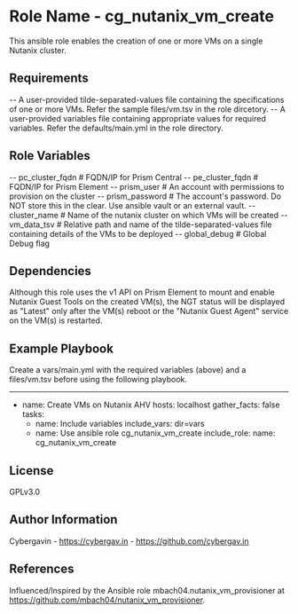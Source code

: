 Role Name - cg_nutanix_vm_create
=================================

This ansible role enables the creation of one or more VMs on a single Nutanix cluster.

Requirements
------------

-- A user-provided tilde-separated-values file containing the specifications of one or more VMs. Refer the sample files/vm.tsv in the role dircetory.
-- A user-provided variables file containing appropriate values for required variables. Refer the defaults/main.yml in the role directory.

Role Variables
--------------

-- pc_cluster_fqdn   # FQDN/IP for Prism Central
-- pe_cluster_fqdn   # FQDN/IP for Prism Element
-- prism_user        # An account with permissions to provision on the cluster
-- prism_password    # The account's password. Do NOT store this in the clear. Use ansible vault or an external vault. 
-- cluster_name      # Name of the nutanix cluster on which VMs will be created 
-- vm_data_tsv       # Relative path and name of the tilde-separated-values file containing details of the VMs to be deployed
-- global_debug      # Global Debug flag


Dependencies
------------

Although this role uses the v1 API on Prism Element to mount and enable Nutanix Guest Tools on the created VM(s), the NGT status
will be displayed as "Latest" only after the VM(s) reboot or the "Nutanix Guest Agent" service on the VM(s) is restarted.

Example Playbook
----------------

Create a vars/main.yml with the required variables (above) and a files/vm.tsv before
using the following playbook.

---
- name: Create VMs on Nutanix AHV
  hosts: localhost
  gather_facts: false
  tasks:
    - name: Include variables
      include_vars: dir=vars
    - name: Use ansible role cg_nutanix_vm_create
      include_role:
        name: cg_nutanix_vm_create


License
-------

GPLv3.0

Author Information
------------------

Cybergavin - https://cybergav.in - https://github.com/cybergav.in


References
-----------

Influenced/Inspired by the Ansible role mbach04.nutanix_vm_provisioner at https://github.com/mbach04/nutanix_vm_provisioner.